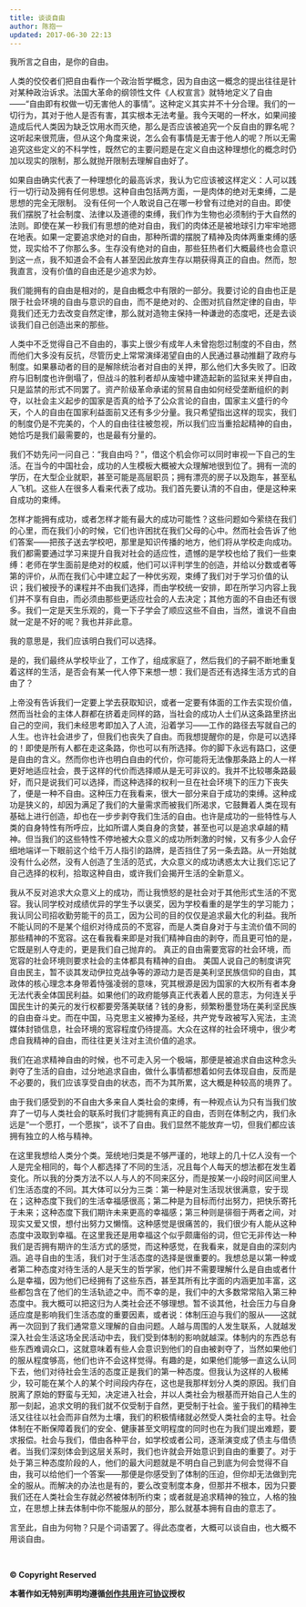 ```yaml
---
title: 谈谈自由
author: 陈抱一
updated: 2017-06-30 22:13
---
```


我所言之自由，是你的自由。

人类的佼佼者们把自由看作一个政治哲学概念，因为自由这一概念的提出往往是针对某种政治诉求。法国大革命的纲领性文件《人权宣言》就特地定义了自由——“自由即有权做一切无害他人的事情”。这种定义其实并不十分合理。我们的一切行为，其对于他人是否有害，其实根本无法考量。我今天喝的一杯水，如果间接造成后代人类因为缺乏饮用水而灭绝，那么是否应该被追究一个反自由的罪名呢？这听起来很荒唐，但从这个角度来说，怎么会有事情是无害于他人的呢？所以无需追究这些定义的不科学性，既然它的主要问题是在定义自由这种理想化的概念时仍加以现实的限制，那么就抛开限制去理解自由好了。

如果自由确实代表了一种理想化的最高诉求，我认为它应该被这样定义：人可以践行一切行动及拥有任何思想。这种自由包括两方面，一是肉体的绝对无束缚，二是思想的完全无限制。
没有任何一个人敢说自己在哪一秒曾有过绝对的自由。即使我们摆脱了社会制度、法律以及道德的束缚，我们作为生物也必须制约于大自然的法则。即使在某一秒我们有思想的绝对自由，我们的肉体还是被地球引力牢牢地摁在地表。如果一定要追求绝对的自由，那种所谓的摆脱了精神及肉体两重束缚的感觉，现实给不了你那么多。生存没有绝对的自由，那些狂热者们大概最终也会意识到这一点，我不知道会不会有人甚至因此放弃生存以期获得真正的自由。然而，恕我直言，没有价值的自由还是少追求为妙。

我们能拥有的自由是相对的，是自由概念中有限的一部分。我要讨论的自由也正是限于社会环境的自由与意识的自由，而不是绝对的、企图对抗自然定律的自由，毕竟我们还无力去改变自然定律，那么就对造物主保持一种谦逊的态度吧，还是去谈谈我们自己创造出来的那些。

人类中不乏觉得自己不自由的，事实上很少有成年人未曾抱怨过制度的不自由，然而他们大多没有反抗，尽管历史上常常演绎渴望自由的人民通过暴动推翻了政府与制度。如果暴动者的目的是解除统治者对自由的关押，那么他们大多失败了。旧政府与旧制度也许倒塌了，但战斗的胜利者却从废墟中建造起新的监狱来关押自由，只是监禁的形式不同罢了。资产阶级革命承诺的贸易自由如何经受垄断组织的剥夺，以社会主义起步的国家是否真的给予了公众言论的自由，国家主义盛行的今天，个人的自由在国家利益面前又还有多少分量。我只希望指出这样的现实，我们的制度仍是不完美的，个人的自由往往被忽视，所以我们应当重拾起精神的自由，她恰巧是我们最需要的，也是最有分量的。

我们不妨先问一问自己：“我自由吗？”，借这个机会你可以同时审视一下自己的生活。在当今的中国社会，成功的人生模板大概被大众理解地很到位了。拥有一流的学历，在大型企业就职，甚至可能是高层职员；拥有漂亮的房子以及跑车，甚至私人飞机。这些人在很多人看来代表了成功。我们首先要认清的不自由，便是这种来自成功的束缚。

怎样才能拥有成功，或者怎样才能有最大的成功可能性？这些问题如今萦绕在我们的心里，而在我们小的时候，它们也许困扰在我们父母的心中。然而社会告诉了他们答案——把孩子送去学校吧，那里是知识传播的地方，他们将从学校走向成功。我们都需要通过学习来提升自我对社会的适应性，遗憾的是学校也给了我们一些束缚：老师在学生面前是绝对的权威，他们可以评判学生的创造，并给以分数或者等第的评价，从而在我们心中建立起了一种优劣观，束缚了我们对于学习价值的认识；我们被授予的课程并不由我们选择，而由学校统一安排，即在所学习内容上我们并不享有自由，而必须由那些更适应社会的人去决定；其他方面的不自由还有很多。我们一定是天生乐观的，竟一下子学会了顺应这些不自由，当然，谁说不自由就一定是不好的呢？我也并非此意。

我的意思是，我们应该明白我们可以选择。

是的，我们最终从学校毕业了，工作了，组成家庭了，然后我们的子嗣不断地重复着这样的生活，是否会有某一代人停下来想一想：我们是否还有选择生活方式的自由了？

上帝没有告诉我们一定要上学去获取知识，或者一定要有体面的工作去实现价值，然而当社会的主体人群都在挤着走同样的路，当社会的成功人士们从这条路里挤出自己的空间，我们未经思考即加入了人流，沿着学习——工作的路径去写就自己的人生。也许社会进步了，但我们也丧失了自由。而我想提醒你的是，你是可以选择的！即使是所有人都在走这条路，你也可以有所选择。你的脚下永远有路口，这便是自由的含义。然而你也许也明白自由的代价，你可能将无法像那条路上的人一样更好地适应社会，畏于这样的代价而选择顺从是无可非议的。我并不比较哪条路最好，而只是说我们可以选择，而这种选择的权利一旦在社会环境下的压力下丧失了，便是一种不自由。这种压力在我看来，很大一部分来自于成功的束缚。这种成功是狭义的，却因为满足了我们的大量需求而被我们所渴求，它鼓舞着人类在现有基础上进行创造，却也在一步步剥夺我们生活的自由。也许是成功的一些特性与人类的自身特性有所呼应，比如所谓人类自身的贪婪，甚至也可以是追求卓越的精神。但当我们的这些特性不停地被大众意义的成功所刺激的时候，又有多少人会仔细地端详一下眼前这个给千万人指引的路牌，是否挡住了另一条去路。从一开始就没有什么必然，没有人创造了生活的范式，大众意义的成功诱惑太大让我们忘记了自己选择的权利，拾取这种自由，或许我们会揭开生活的全新意义。

我从不反对追求大众意义上的成功，而让我愤怒的是社会对于其他形式生活的不宽容。我认同学校对成绩优异的学生予以褒奖，因为学校看重的是学生的学习能力；我认同公司招收勤劳能干的员工，因为公司的目的仅仅是追求最大化的利益。我所不能认同的不是某个组织对待成员的不宽容，而是人类自身对于与主流价值不同的那些精神的不宽容。这在看我看来即是对我们精神自由的剥夺，而且更可怕的是，它既是别人夺走的，更是我们自己抛弃的。
真正的自由需要宽容的社会环境，而宽容的社会环境则要求社会的主体都具有精神的自由。
美国人说自己的制度讲究自由民主，暂不谈其发动伊拉克战争等的源动力是否是美利坚民族信仰的自由，其政体的核心理念本身带着恃强凌弱的意味，究其根源是因为国家的大权所有者本身无法代表全体国民利益。如果他们的政府能够真正代表着人民的意志，为何连关乎国民生计的美元的发行权都要旁落美联储？钱的身影，频繁粉墨登场在美利坚民族的自由奋斗史。而在中国，马克思主义被捧为圣经，共产党专政被写入宪法，主流媒体封锁信息，社会环境的宽容程度仍待提高。大众在这样的社会环境中，很少考虑自我精神的自由，而往往更关注对主流价值的追求。

我们在追求精神自由的时候，也不可走入另一个极端，那便是被追求自由这种念头剥夺了生活的自由，过分地追求自由，做什么事情都想着如何去体现自由，反而是不必要的，我们应该享受自由的状态，而不为其所累，这大概是种较高的境界了。

由于我们感受到的不自由大多来自人类社会的束缚，有一种观点认为只有当我们放弃了一切与人类社会的联系时我们才能拥有真正的自由，否则在体制之内，我们永远是“一个愿打，一个愿挨”，谈不了自由。我们显然不能放弃一切，但我们都应该拥有独立的人格与精神。

在这里我想给人类分个类。笼统地归类是不够严谨的，地球上的几十亿人没有一个人是完全相同的，每个人都选择了不同的生活，况且每个人每天的想法都在发生着变化。所以我的分类方法不以人与人的不同来区分，而是按某一小段时间区间里人们生活态度的不同。其大体可以分为三类：第一种是对生活现状很满意，安于现在；这种态度下我们的生活幸福感很高；第二种是为目标而付出努力，把快乐寄托于未来；这种态度下我们期许未来更高的幸福感；第三种则是徘徊于两者之间，对现实又爱又恨，想付出努力又懒惰。这种感觉是很痛苦的，我们很少有人能从这种态度中汲取到幸福。在这里我还是用幸福这个似乎颇庸俗的词，但它无非传达一种我们是否拥有期许的生活方式的感觉，而这种感觉，在我看来，就是自由的深刻内涵。追寻自由的生活，我们对于生活态度的选择是很重要的。我想总是以第一种或者第二种态度对待生活的人是天生的哲学家，他们并不需要理解什么是自由或者什么是幸福，因为他们已经拥有了这些东西，甚至其所有比字面的内涵更加丰富，这些都包含在了他们的生活轨迹之中。而不幸的是，我们中的大多数常常陷入第三种态度中。我大概可以把这归为人类社会还不够理想。暂不谈其他，社会压力与自身适应度是影响我们生活态度的重要因素，或者说：体制压迫与我们的服从——这就再一次回到了我们通常意义理解的自由问题。人越与周围的人发生联系，人就越发深入社会生活这场全民活动中去，我们受到体制的影响就越深。体制内的东西总有些东西难调众口，这就意味着有些人会意识到他们的自由被剥夺了，当然如果他们的服从程度够高，他们也许不会这样觉得。有趣的是，如果他们能够一直这么认同下去，他们对待社会生活的态度正是我们的第一种态度。但我认为这样的人极稀少，较可能在某个人的某个时间段内存在，这也是我那样划分人类的原因。我们自脱离了原始的野蛮与无知，决定进入社会，并以人类社会为根基而开始自己人生的那一刻起，追求文明的我们就不仅受制于自然，更受制于社会。鉴于我们的精神生活又往往以社会而非自然为土壤，我们的积极情绪就必然受人类社会的主导。社会体制在不断保障着我们的安全、健康甚至文明程度的同时也在为我们提出难题，要求报偿。社会与我们，借由各种平台，如学校或者公司，逐渐演变成了债主与借债者。当我们深刻体会到这层关系时，我们也许就会开始意识到自由的重要了。对于处于第三种态度阶段的人，他们的最大问题就是不明白自己到底为何会觉得不自由，我可以给他们一个答案——那便是你感受到了体制的压迫，但你却无法做到完全的服从。而解决的办法也是有的，要么改变制度本身，但那并不根本，因为只要我们还在人类社会生存就必然被体制所约束；或者就是追求精神的独立，人格的独立，在思想上抹去体制中你不能服从的部分，那么就基本拥有自由的意志了。

言至此，自由为何物？只是个词语罢了。得此态度者，大概可以谈自由，也大概不用谈自由。





<br>

**© Copyright Reserved**

**本著作如无特别声明均遵循[创作共用许可协议](https://creativecommons.org/)授权**



